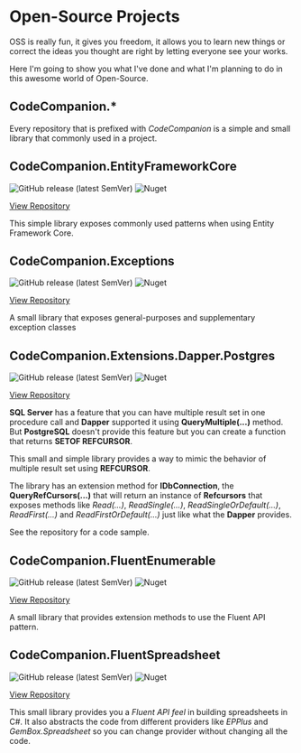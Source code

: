 # Open-Source Projects
OSS is really fun, it gives you freedom, it allows you to learn new things or correct the ideas you thought are right by letting everyone see your works.

Here I'm going to show you what I've done and what I'm planning to do in this awesome world of Open-Source.

## CodeCompanion.*
Every repository that is prefixed with *CodeCompanion* is a simple and small library that commonly used in a project.



## CodeCompanion.EntityFrameworkCore
![GitHub release (latest SemVer)](https://img.shields.io/github/v/release/kblyr/CodeCompanion.EntityFrameworkCore?color=white&logo=github)
![Nuget](https://img.shields.io/nuget/v/CodeCompanion.EntityFrameworkCore?logo=nuget)

[View Repository](https://github.com/kblyr/CodeCompanion.EntityFrameworkCore)

This simple library exposes commonly used patterns when using Entity Framework Core.



## CodeCompanion.Exceptions
![GitHub release (latest SemVer)](https://img.shields.io/github/v/release/kblyr/CodeCompanion.Exceptions?color=white&logo=github)
![Nuget](https://img.shields.io/nuget/v/CodeCompanion.Exceptions?logo=nuget)

[View Repository](https://github.com/kblyr/CodeCompanion.Exceptions)

A small library that exposes general-purposes and supplementary exception classes



## CodeCompanion.Extensions.Dapper.Postgres
![GitHub release (latest SemVer)](https://img.shields.io/github/v/release/kblyr/CodeCompanion.Extensions.Dapper.Postgres?color=white&logo=github)
![Nuget](https://img.shields.io/nuget/v/CodeCompanion.Extensions.Dapper.Postgres?logo=nuget)

[View Repository](https://github.com/kblyr/CodeCompanion.Extensions.Dapper.Postgres)

**SQL Server** has a feature that you can have multiple result set in one procedure call and **Dapper** supported it using **QueryMultiple(...)** method. But **PostgreSQL** doesn't provide this feature but you can create a function that returns **SETOF REFCURSOR**. 

This small and simple library provides a way to mimic the behavior of multiple result set using **REFCURSOR**.

The library has an extension method for **IDbConnection**, the **QueryRefCursors(...)** that will return an instance of **Refcursors** that exposes methods like *Read(...)*, *ReadSingle(...)*, *ReadSingleOrDefault(...)*, *ReadFirst(...)* and *ReadFirstOrDefault(...)* just like what the **Dapper** provides.

See the repository for a code sample.



## CodeCompanion.FluentEnumerable
![GitHub release (latest SemVer)](https://img.shields.io/github/v/release/kblyr/CodeCompanion.FluentEnumerable?color=white&logo=github)
![Nuget](https://img.shields.io/nuget/v/CodeCompanion.FluentEnumerable?logo=nuget)

[View Repository](https://github.com/kblyr/CodeCompanion.FluentEnumerable)

A small library that provides extension methods to use the Fluent API pattern.



## CodeCompanion.FluentSpreadsheet
![GitHub release (latest SemVer)](https://img.shields.io/github/v/release/kblyr/CodeCompanion.FluentSpreadsheet?color=white&logo=github)
![Nuget](https://img.shields.io/nuget/v/CodeCompanion.FluentSpreadsheet?logo=nuget)

[View Repository](https://github.com/kblyr/CodeCompanion.FluentSpreadsheet)

This small library provides you a *Fluent API feel* in building spreadsheets in C#. It also abstracts the code from different providers like *EPPlus* and *GemBox.Spreadsheet* so you can change provider without changing all the code.
